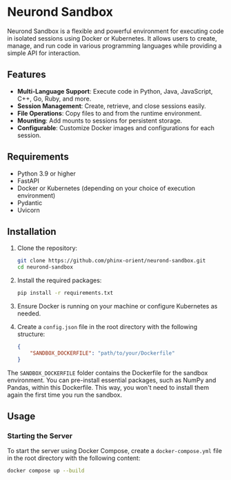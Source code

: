 # Neurond Sandbox

Neurond Sandbox is a flexible and powerful environment for executing code in isolated sessions using Docker or Kubernetes. It allows users to create, manage, and run code in various programming languages while providing a simple API for interaction.

## Features

- **Multi-Language Support**: Execute code in Python, Java, JavaScript, C++, Go, Ruby, and more.
- **Session Management**: Create, retrieve, and close sessions easily.
- **File Operations**: Copy files to and from the runtime environment.
- **Mounting**: Add mounts to sessions for persistent storage.
- **Configurable**: Customize Docker images and configurations for each session.

## Requirements

- Python 3.9 or higher
- FastAPI
- Docker or Kubernetes (depending on your choice of execution environment)
- Pydantic
- Uvicorn

## Installation

1. Clone the repository:
   ```bash
   git clone https://github.com/phinx-orient/neurond-sandbox.git
   cd neurond-sandbox
   ```

2. Install the required packages:
   ```bash
   pip install -r requirements.txt
   ```

3. Ensure Docker is running on your machine or configure Kubernetes as needed.

4. Create a `config.json` file in the root directory with the following structure:
   ```json
   {
       "SANDBOX_DOCKERFILE": "path/to/your/Dockerfile"
   }
   ```
The `SANDBOX_DOCKERFILE` folder contains the Dockerfile for the sandbox environment. You can pre-install essential packages, such as NumPy and Pandas, within this Dockerfile. This way, you won't need to install them again the first time you run the sandbox.

## Usage

### Starting the Server

To start the server using Docker Compose, create a `docker-compose.yml` file in the root directory with the following content:
```bash
docker compose up --build 
```

